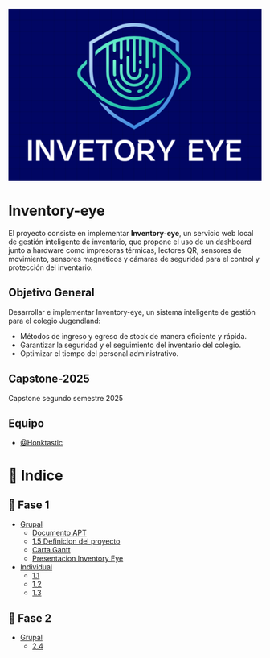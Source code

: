 <p align="center">
  <img src="https://github.com/Honktastic/capstone-2025-2/blob/main/assets/firefox_GZ3CjHk043.png" />
</p>

# Inventory-eye

El proyecto consiste en implementar **Inventory-eye**, un servicio web local de gestión inteligente de inventario, que propone el uso de un dashboard junto a hardware como impresoras térmicas, lectores QR, sensores de movimiento, sensores magnéticos y cámaras de seguridad para el control y protección del inventario.

## Objetivo General
Desarrollar e implementar Inventory-eye, un sistema inteligente de gestión para el colegio Jugendland:
+ Métodos de ingreso y egreso de stock de manera eficiente y rápida.  
+ Garantizar la seguridad y el seguimiento del inventario del colegio.  
+ Optimizar el tiempo del personal administrativo.  

## Capstone-2025
Capstone segundo semestre 2025  

## Equipo
- [@Honktastic](https://github.com/Honktastic)


# 📑 Indice

## 📂 Fase 1
- [Grupal](./Fase-1/documentacion-grupal/)
  - [Documento APT](./Fase-1/documentacion-grupal/Informe_apt_1_espanol_inventory_eye.docx)
  - [1.5 Definicion del proyecto](./Fase-1/documentacion-grupal/1.5_GuiaEstudiante_Fase1_Definicion_Proyecto_inventory_eye.docx)
  - [Carta Gantt](./Fase-1/documentacion-grupal/carta_gantt_v1_inventory_eye.xlsx)
  - [Presentacion Inventory Eye](./Fase-1/documentacion-grupal/inventory_eye.pptx)
- [Individual](./fase-1/documentacion-individual/)
  - [1.1](./fase-1/documentacion-individual/1.1_APT122_AutoevaluacionCompetenciasFase1.docx)
  - [1.2](./fase-1/documentacion-individual/1.2_APT122_DiarioReflexionFase1_pvl.pdf)
  - [1.3](./fase-1/documentacion-individual/1.3_APT122_AutoevaluaciónFase1_pvl.docx)
## 📂 Fase 2
- [Grupal](./Fase-2/documentos-grupales/)
  - [2.4](./Fase-2/documentos-grupales/2.4_GuiaEstudiante_Fase2_DesarrolloProyectoAPT_inventory_eye.docx)

